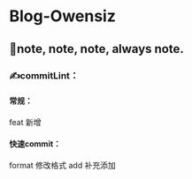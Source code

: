 # Blog-Owensiz
## 🙋note, note, note, always note.

### ✍️commitLint： 
#### 常规：
feat 新增
#### 快速commit： 
format 修改格式
add 补充添加


